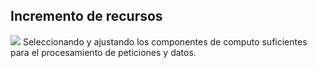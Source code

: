 ## Incremento de recursos
![](https://github.com/MISO-4206/201820-Repo-Grupo-01/blob/master/Imagenes/cpu.jpg)
Seleccionando y ajustando los componentes de computo suficientes para el procesamiento de peticiones y datos.